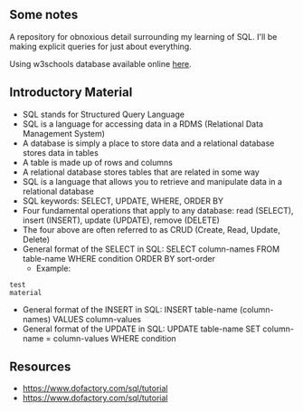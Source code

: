## Some notes

A repository for obnoxious detail surrounding my learning of SQL.  I'll be making explicit queries for just about everything.

Using w3schools database available online [here](https://www.w3schools.com/sql/trysql.asp?filename=trysql_asc).

## Introductory Material

- SQL stands for Structured Query Language
- SQL is a language for accessing data in a RDMS (Relational Data Management System)
- A database is simply a place to store data and a relational database stores data in tables
- A table is made up of rows and columns
- A relational database stores tables that are related in some way
- SQL is a language that allows you to retrieve and manipulate data in a relational database
- SQL keywords: SELECT, UPDATE, WHERE, ORDER BY
- Four fundamental operations that apply to any database: read (SELECT), insert (INSERT), update (UPDATE), remove (DELETE)
- The four above are often referred to as CRUD (Create, Read, Update, Delete)
- General format of the SELECT in SQL: SELECT column-names FROM table-name WHERE condition ORDER BY sort-order
    - Example:
    
~~~~
test
material
~~~~

- General format of the INSERT in SQL: INSERT table-name (column-names) VALUES column-values
- General format of the UPDATE in SQL: UPDATE table-name SET column-name = column-values WHERE condition


## Resources

- https://www.dofactory.com/sql/tutorial
- https://www.dofactory.com/sql/tutorial
